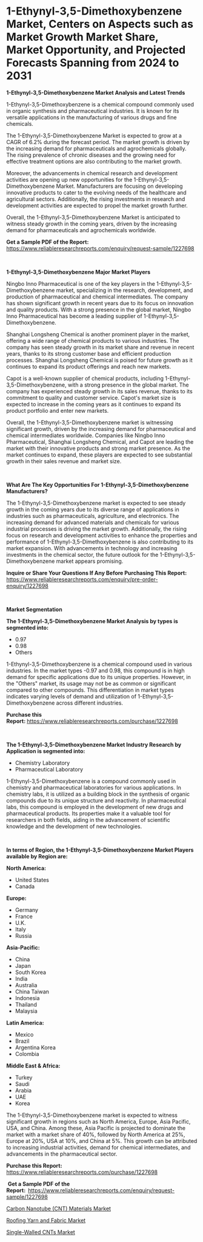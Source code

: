 <p><h1>1-Ethynyl-3,5-Dimethoxybenzene Market, Centers on Aspects such as Market Growth Market Share, Market Opportunity, and Projected Forecasts Spanning from 2024 to 2031</h1></p><p><strong>1-Ethynyl-3,5-Dimethoxybenzene Market Analysis and Latest Trends</strong></p>
<p><p>1-Ethynyl-3,5-Dimethoxybenzene is a chemical compound commonly used in organic synthesis and pharmaceutical industries. It is known for its versatile applications in the manufacturing of various drugs and fine chemicals.</p><p>The 1-Ethynyl-3,5-Dimethoxybenzene Market is expected to grow at a CAGR of 6.2% during the forecast period. The market growth is driven by the increasing demand for pharmaceuticals and agrochemicals globally. The rising prevalence of chronic diseases and the growing need for effective treatment options are also contributing to the market growth.</p><p>Moreover, the advancements in chemical research and development activities are opening up new opportunities for the 1-Ethynyl-3,5-Dimethoxybenzene Market. Manufacturers are focusing on developing innovative products to cater to the evolving needs of the healthcare and agricultural sectors. Additionally, the rising investments in research and development activities are expected to propel the market growth further.</p><p>Overall, the 1-Ethynyl-3,5-Dimethoxybenzene Market is anticipated to witness steady growth in the coming years, driven by the increasing demand for pharmaceuticals and agrochemicals worldwide.</p></p>
<p><strong>Get a Sample PDF of the Report:&nbsp;</strong> <a href="https://www.reliableresearchreports.com/enquiry/request-sample/1227698">https://www.reliableresearchreports.com/enquiry/request-sample/1227698</a></p>
<p>&nbsp;</p>
<p><strong>1-Ethynyl-3,5-Dimethoxybenzene Major Market Players</strong></p>
<p><p>Ningbo Inno Pharmaceutical is one of the key players in the 1-Ethynyl-3,5-Dimethoxybenzene market, specializing in the research, development, and production of pharmaceutical and chemical intermediates. The company has shown significant growth in recent years due to its focus on innovation and quality products. With a strong presence in the global market, Ningbo Inno Pharmaceutical has become a leading supplier of 1-Ethynyl-3,5-Dimethoxybenzene.</p><p>Shanghai Longsheng Chemical is another prominent player in the market, offering a wide range of chemical products to various industries. The company has seen steady growth in its market share and revenue in recent years, thanks to its strong customer base and efficient production processes. Shanghai Longsheng Chemical is poised for future growth as it continues to expand its product offerings and reach new markets.</p><p>Capot is a well-known supplier of chemical products, including 1-Ethynyl-3,5-Dimethoxybenzene, with a strong presence in the global market. The company has experienced steady growth in its sales revenue, thanks to its commitment to quality and customer service. Capot's market size is expected to increase in the coming years as it continues to expand its product portfolio and enter new markets.</p><p>Overall, the 1-Ethynyl-3,5-Dimethoxybenzene market is witnessing significant growth, driven by the increasing demand for pharmaceutical and chemical intermediates worldwide. Companies like Ningbo Inno Pharmaceutical, Shanghai Longsheng Chemical, and Capot are leading the market with their innovative products and strong market presence. As the market continues to expand, these players are expected to see substantial growth in their sales revenue and market size.</p></p>
<p>&nbsp;</p>
<p><strong>What Are The Key Opportunities For 1-Ethynyl-3,5-Dimethoxybenzene Manufacturers?</strong></p>
<p><p>The 1-Ethynyl-3,5-Dimethoxybenzene market is expected to see steady growth in the coming years due to its diverse range of applications in industries such as pharmaceuticals, agriculture, and electronics. The increasing demand for advanced materials and chemicals for various industrial processes is driving the market growth. Additionally, the rising focus on research and development activities to enhance the properties and performance of 1-Ethynyl-3,5-Dimethoxybenzene is also contributing to its market expansion. With advancements in technology and increasing investments in the chemical sector, the future outlook for the 1-Ethynyl-3,5-Dimethoxybenzene market appears promising.</p></p>
<p><strong>Inquire or Share Your Questions If Any Before Purchasing This Report:</strong> <a href="https://www.reliableresearchreports.com/enquiry/pre-order-enquiry/1227698">https://www.reliableresearchreports.com/enquiry/pre-order-enquiry/1227698</a></p>
<p>&nbsp;</p>
<p><strong>Market Segmentation</strong></p>
<p><strong>The 1-Ethynyl-3,5-Dimethoxybenzene Market Analysis by types is segmented into:</strong></p>
<p><ul><li>0.97</li><li>0.98</li><li>Others</li></ul></p>
<p><p>1-Ethynyl-3,5-Dimethoxybenzene is a chemical compound used in various industries. In the market types -0.97 and 0.98, this compound is in high demand for specific applications due to its unique properties. However, in the "Others" market, its usage may not be as common or significant compared to other compounds. This differentiation in market types indicates varying levels of demand and utilization of 1-Ethynyl-3,5-Dimethoxybenzene across different industries.</p></p>
<p><strong>Purchase this Report:&nbsp;</strong><a href="https://www.reliableresearchreports.com/purchase/1227698">https://www.reliableresearchreports.com/purchase/1227698</a></p>
<p>&nbsp;</p>
<p><strong>The 1-Ethynyl-3,5-Dimethoxybenzene Market Industry Research by Application is segmented into:</strong></p>
<p><ul><li>Chemistry Laboratory</li><li>Pharmaceutical Laboratory</li></ul></p>
<p><p>1-Ethynyl-3,5-Dimethoxybenzene is a compound commonly used in chemistry and pharmaceutical laboratories for various applications. In chemistry labs, it is utilized as a building block in the synthesis of organic compounds due to its unique structure and reactivity. In pharmaceutical labs, this compound is employed in the development of new drugs and pharmaceutical products. Its properties make it a valuable tool for researchers in both fields, aiding in the advancement of scientific knowledge and the development of new technologies.</p></p>
<p>&nbsp;</p>
<p><strong>In terms of Region, the 1-Ethynyl-3,5-Dimethoxybenzene Market Players available by Region are:</strong></p>
<p>
    <p> <strong> North America: </strong>
        <ul>
            <li>United States</li>
            <li>Canada</li>
        </ul>
        </p> 
    <p> <strong> Europe: </strong>
        <ul>
            <li>Germany</li>
            <li>France</li>
            <li>U.K.</li>
            <li>Italy</li>
            <li>Russia</li>
        </ul>
        </p> 
    <p> <strong> Asia-Pacific: </strong>
        <ul>
            <li>China</li>
            <li>Japan</li>
            <li>South Korea</li>
            <li>India</li>
            <li>Australia</li>
            <li>China Taiwan</li>
            <li>Indonesia</li>
            <li>Thailand</li>
            <li>Malaysia</li>
        </ul>
        </p> 
    <p> <strong> Latin America: </strong>
        <ul>
            <li>Mexico</li>
            <li>Brazil</li>
            <li>Argentina Korea</li>
            <li>Colombia</li>
        </ul>
        </p> 
    <p> <strong> Middle East & Africa: </strong>
        <ul>
            <li>Turkey</li>
            <li>Saudi</li>
            <li>Arabia</li>
            <li>UAE</li>
            <li>Korea</li>
        </ul>
    </p>
    </p>
<p><p>The 1-Ethynyl-3,5-Dimethoxybenzene market is expected to witness significant growth in regions such as North America, Europe, Asia Pacific, USA, and China. Among these, Asia Pacific is projected to dominate the market with a market share of 40%, followed by North America at 25%, Europe at 20%, USA at 10%, and China at 5%. This growth can be attributed to increasing industrial activities, demand for chemical intermediates, and advancements in the pharmaceutical sector.</p></p>
<p><strong>Purchase this Report: </strong><a href="https://www.reliableresearchreports.com/purchase/1227698">https://www.reliableresearchreports.com/purchase/1227698</a></p>
<p>&nbsp;<strong>Get a Sample PDF of the Report:&nbsp;&nbsp;</strong><a href="https://www.reliableresearchreports.com/enquiry/request-sample/1227698">https://www.reliableresearchreports.com/enquiry/request-sample/1227698</a></p>
<p><strong></strong></p>
<p><p><a href="https://github.com/lubmix/Market-Research-Report-List-1/blob/main/carbon-nanotube-cnt-materials-market.md">Carbon Nanotube (CNT) Materials Market</a></p><p><a href="https://github.com/Hazelklievgspy6vdcsmu106w/Market-Research-Report-List-1/blob/main/roofing-yarn-and-fabric-market.md">Roofing Yarn and Fabric Market</a></p><p><a href="https://github.com/joannagoyvaerts/Market-Research-Report-List-1/blob/main/single-walled-cnts-market.md">Single-Walled CNTs Market</a></p></p>